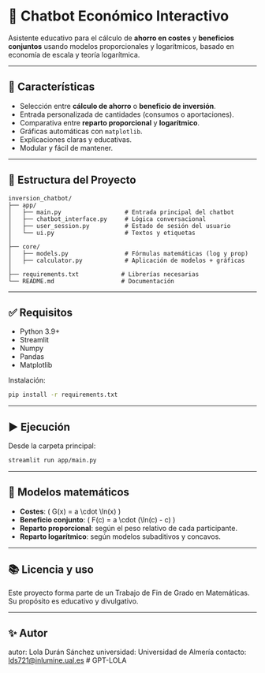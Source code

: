 # 🧮 Chatbot Económico Interactivo

Asistente educativo para el cálculo de **ahorro en costes** y **beneficios conjuntos** usando modelos proporcionales y logarítmicos, basado en economía de escala y teoría logarítmica.

---

## 🚀 Características
- Selección entre **cálculo de ahorro** o **beneficio de inversión**.
- Entrada personalizada de cantidades (consumos o aportaciones).
- Comparativa entre **reparto proporcional** y **logarítmico**.
- Gráficas automáticas con `matplotlib`.
- Explicaciones claras y educativas.
- Modular y fácil de mantener.

---

## 📁 Estructura del Proyecto
```
inversion_chatbot/
├── app/
│   ├── main.py                  # Entrada principal del chatbot
│   ├── chatbot_interface.py     # Lógica conversacional
│   ├── user_session.py          # Estado de sesión del usuario
│   └── ui.py                    # Textos y etiquetas
│
├── core/
│   ├── models.py                # Fórmulas matemáticas (log y prop)
│   ├── calculator.py            # Aplicación de modelos + gráficas
│
├── requirements.txt            # Librerías necesarias
└── README.md                   # Documentación
```

---

## ✅ Requisitos
- Python 3.9+
- Streamlit
- Numpy
- Pandas
- Matplotlib

Instalación:
```bash
pip install -r requirements.txt
```

---

## ▶️ Ejecución
Desde la carpeta principal:
```bash
streamlit run app/main.py
```

---

## 🧠 Modelos matemáticos
- **Costes**: \( G(x) = a \cdot \ln(x) \)
- **Beneficio conjunto**: \( F(c) = a \cdot (\ln(c) - c) \)
- **Reparto proporcional**: según el peso relativo de cada participante.
- **Reparto logarítmico**: según modelos subaditivos y concavos.

---

## 📚 Licencia y uso
Este proyecto forma parte de un Trabajo de Fin de Grado en Matemáticas. 
Su propósito es educativo y divulgativo.

---

## ✨ Autor
autor: Lola Durán Sánchez
universidad: Universidad de Almería
contacto: lds721@inlumine.ual.es
#   G P T - L O L A  
 